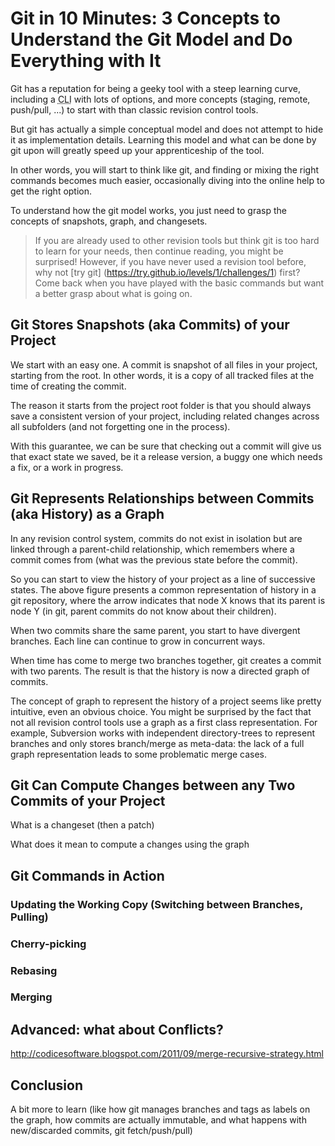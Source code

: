 # Git in 10 Minutes: 3 Concepts to Understand the Git Model and Do Everything with It

Git has a reputation for being a geeky tool with a steep learning curve, including a <abbr title="Command Line Interface">CLI</abbr> with lots of options, and more concepts (staging, remote, push/pull, ...) to start with than classic revision control tools.

But git has actually a simple conceptual model and does not attempt to hide it as implementation details. Learning this model and what can be done by git upon will greatly speed up your apprenticeship of the tool.

In other words, you will start to think like git, and finding or mixing the right commands becomes much easier, occasionally diving into the online help to get the right option.

To understand how the git model works, you just need to grasp the concepts of snapshots, graph, and changesets.

> If you are already used to other revision tools but think git is too hard to learn for your needs, then continue reading, you might be surprised! However, if you have never used a revision tool before, why not [try git] (https://try.github.io/levels/1/challenges/1) first? Come back when you have played with the basic commands but want a better grasp about what is going on.

## Git Stores Snapshots (aka Commits) of your Project

We start with an easy one. A commit is snapshot of all files in your project, starting from the root. In other words, it is a copy of all tracked files at the time of creating the commit.

The reason it starts from the project root folder is that you should always save a consistent version of your project, including related changes across all subfolders (and not forgetting one in the process).

With this guarantee, we can be sure that checking out a commit will give us that exact state we saved, be it a release version, a buggy one which needs a fix, or a work in progress.

## Git Represents Relationships between Commits (aka History) as a Graph

In any revision control system, commits do not exist in isolation but are linked through a parent-child relationship, which remembers where a commit comes from (what was the previous state before the commit).

So you can start to view the history of your project as a line of successive states. The above figure presents a common representation of history in a git repository, where the arrow indicates that node X knows that its parent is node Y (in git, parent commits do not know about their children).

When two commits share the same parent, you start to have divergent branches. Each line can continue to grow in concurrent ways.

When time has come to merge two branches together, git creates a commit with two parents. The result is that the history is now a directed graph of commits.

The concept of graph to represent the history of a project seems like pretty intuitive, even an obvious choice. You might be surprised by the fact that not all revision control tools use a graph as a first class representation. For example, Subversion works with independent directory-trees to represent branches and only stores branch/merge as meta-data: the lack of a full graph representation leads to some problematic merge cases.

## Git Can Compute Changes between any Two Commits of your Project

What is a changeset (then a patch)

What does it mean to compute a changes using the graph

## Git Commands in Action

### Updating the Working Copy (Switching between Branches, Pulling)

### Cherry-picking

### Rebasing

### Merging

## Advanced: what about Conflicts?

http://codicesoftware.blogspot.com/2011/09/merge-recursive-strategy.html

## Conclusion

A bit more to learn (like how git manages branches and tags as labels on the graph, how commits are actually immutable, and what happens with new/discarded commits, git fetch/push/pull)
